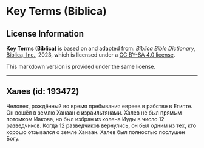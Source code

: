 # Key Terms (Biblica)

## License Information

**Key Terms (Biblica)** is based on and adapted from: _Biblica Bible Dictionary_, [Biblica, Inc.](https://www.biblica.com/), 2023, which is licensed under a [CC BY-SA 4.0 license](https://creativecommons.org/licenses/by-sa/4.0/legalcode.en).

This markdown version is provided under the same license.



--------------------------------

## Халев (id: 193472)

Человек, рождённый во время пребывания евреев в рабстве в Египте. Он вошёл в землю Ханаан с израильтянами. Халев не был прямым потомком Иакова, но был избран из колена Иуды в число 12 разведчиков. Когда 12 разведчиков вернулись, он был одним из тех, кто хорошо отзывался о земле Ханаан. Халев был полностью послушен Богу.



